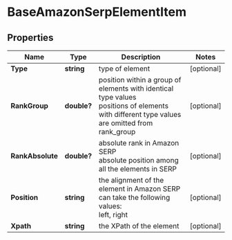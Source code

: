 # BaseAmazonSerpElementItem


## Properties

| Name | Type | Description | Notes |
|------------ | ------------- | ------------- | -------------|
**Type** | **string** | type of element |[optional]|
**RankGroup** | **double?** | position within a group of elements with identical type values<br>positions of elements with different type values are omitted from rank_group |[optional]|
**RankAbsolute** | **double?** | absolute rank in Amazon SERP<br>absolute position among all the elements in SERP |[optional]|
**Position** | **string** | the alignment of the element in Amazon SERP<br>can take the following values:<br>left, right |[optional]|
**Xpath** | **string** | the XPath of the element |[optional]|